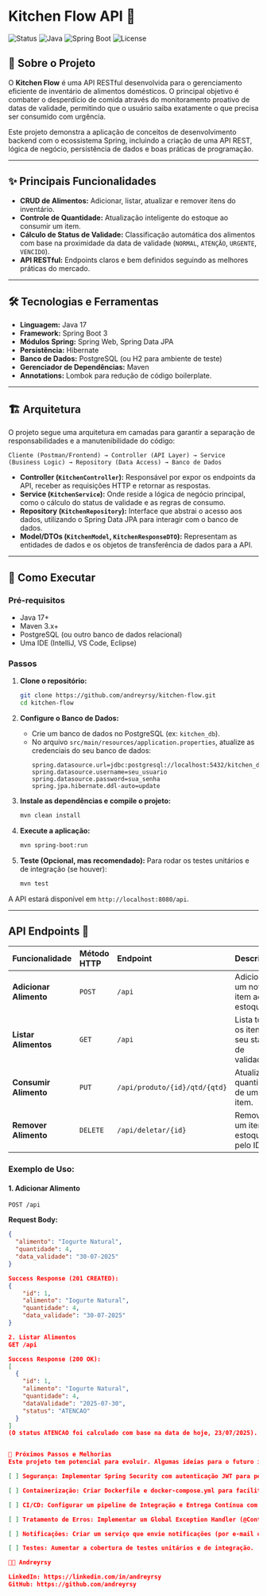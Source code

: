 # Kitchen Flow API 🍳

![Status](https://img.shields.io/badge/status-ativo-success.svg)
![Java](https://img.shields.io/badge/Java-17-blue.svg)
![Spring Boot](https://img.shields.io/badge/Spring%20Boot-3.x-brightgreen.svg)
![License](https://img.shields.io/badge/license-MIT-blue.svg)

## 🎯 Sobre o Projeto

O **Kitchen Flow** é uma API RESTful desenvolvida para o gerenciamento eficiente de inventário de alimentos domésticos. O principal objetivo é combater o desperdício de comida através do monitoramento proativo de datas de validade, permitindo que o usuário saiba exatamente o que precisa ser consumido com urgência.

Este projeto demonstra a aplicação de conceitos de desenvolvimento backend com o ecossistema Spring, incluindo a criação de uma API REST, lógica de negócio, persistência de dados e boas práticas de programação.

---

## ✨ Principais Funcionalidades

* **CRUD de Alimentos:** Adicionar, listar, atualizar e remover itens do inventário.
* **Controle de Quantidade:** Atualização inteligente do estoque ao consumir um item.
* **Cálculo de Status de Validade:** Classificação automática dos alimentos com base na proximidade da data de validade (`NORMAL`, `ATENÇÃO`, `URGENTE`, `VENCIDO`).
* **API RESTful:** Endpoints claros e bem definidos seguindo as melhores práticas do mercado.

---

## 🛠️ Tecnologias e Ferramentas

* **Linguagem:** Java 17
* **Framework:** Spring Boot 3
* **Módulos Spring:** Spring Web, Spring Data JPA
* **Persistência:** Hibernate
* **Banco de Dados:** PostgreSQL (ou H2 para ambiente de teste)
* **Gerenciador de Dependências:** Maven
* **Annotations:** Lombok para redução de código boilerplate.

---

## 🏗️ Arquitetura

O projeto segue uma arquitetura em camadas para garantir a separação de responsabilidades e a manutenibilidade do código:

`Cliente (Postman/Frontend) → Controller (API Layer) → Service (Business Logic) → Repository (Data Access) → Banco de Dados`

* **Controller (`KitchenController`):** Responsável por expor os endpoints da API, receber as requisições HTTP e retornar as respostas.
* **Service (`KitchenService`):** Onde reside a lógica de negócio principal, como o cálculo do status de validade e as regras de consumo.
* **Repository (`KitchenRepository`):** Interface que abstrai o acesso aos dados, utilizando o Spring Data JPA para interagir com o banco de dados.
* **Model/DTOs (`KitchenModel`, `KitchenResponseDTO`):** Representam as entidades de dados e os objetos de transferência de dados para a API.

---

## 🚀 Como Executar

### Pré-requisitos

* Java 17+
* Maven 3.x+
* PostgreSQL (ou outro banco de dados relacional)
* Uma IDE (IntelliJ, VS Code, Eclipse)

### Passos

1.  **Clone o repositório:**
    ```bash
    git clone https://github.com/andreyrsy/kitchen-flow.git
    cd kitchen-flow
    ```

2.  **Configure o Banco de Dados:**
    * Crie um banco de dados no PostgreSQL (ex: `kitchen_db`).
    * No arquivo `src/main/resources/application.properties`, atualize as credenciais do seu banco de dados:
        ```properties
        spring.datasource.url=jdbc:postgresql://localhost:5432/kitchen_db
        spring.datasource.username=seu_usuario
        spring.datasource.password=sua_senha
        spring.jpa.hibernate.ddl-auto=update
        ```

3.  **Instale as dependências e compile o projeto:**
    ```bash
    mvn clean install
    ```

4.  **Execute a aplicação:**
    ```bash
    mvn spring-boot:run
    ```

5.  **Teste (Opcional, mas recomendado):**
    Para rodar os testes unitários e de integração (se houver):
    ```bash
    mvn test
    ```

A API estará disponível em `http://localhost:8080/api`.

---

## API Endpoints 📖

| Funcionalidade | Método HTTP | Endpoint | Descrição |
| :--- | :--- | :--- | :--- |
| **Adicionar Alimento** | `POST` | `/api` | Adiciona um novo item ao estoque. |
| **Listar Alimentos** | `GET` | `/api` | Lista todos os itens e seu status de validade. |
| **Consumir Alimento** | `PUT` | `/api/produto/{id}/qtd/{qtd}` | Atualiza a quantidade de um item. |
| **Remover Alimento**| `DELETE` | `/api/deletar/{id}` | Remove um item do estoque pelo ID. |

### Exemplo de Uso:

#### 1. Adicionar Alimento
`POST /api`

**Request Body:**
```json
{
  "alimento": "Iogurte Natural",
  "quantidade": 4,
  "data_validade": "30-07-2025"
}

Success Response (201 CREATED):
{
    "id": 1,
    "alimento": "Iogurte Natural",
    "quantidade": 4,
    "data_validade": "30-07-2025"
}

2. Listar Alimentos
GET /api

Success Response (200 OK):
[
  {
    "id": 1,
    "alimento": "Iogurte Natural",
    "quantidade": 4,
    "dataValidade": "2025-07-30",
    "status": "ATENCAO" 
  }
]
(O status ATENCAO foi calculado com base na data de hoje, 23/07/2025).


🔮 Próximos Passos e Melhorias
Este projeto tem potencial para evoluir. Algumas ideias para o futuro incluem:

[ ] Segurança: Implementar Spring Security com autenticação JWT para permitir múltiplos usuários com inventários separados.

[ ] Containerização: Criar Dockerfile e docker-compose.yml para facilitar o deploy da aplicação e do banco de dados.

[ ] CI/CD: Configurar um pipeline de Integração e Entrega Contínua com GitHub Actions para automatizar testes e builds.

[ ] Tratamento de Erros: Implementar um Global Exception Handler (@ControllerAdvice) para padronizar as respostas de erro da API.

[ ] Notificações: Criar um serviço que envie notificações (por e-mail ou outro meio) quando um produto estiver próximo de vencer.

[ ] Testes: Aumentar a cobertura de testes unitários e de integração.

👨‍💻 Andreyrsy

LinkedIn: https://linkedin.com/in/andreyrsy
GitHub: https://github.com/andreyrsy

